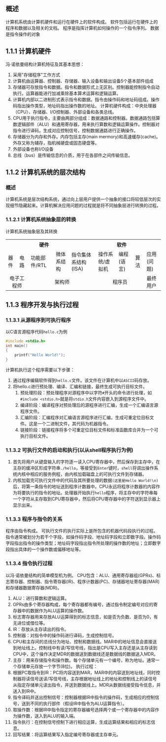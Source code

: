 ## 概述
计算机系统由计算机硬件和运行在硬件上的软件构成。
软件包括运行在硬件上的程序和数据以及相关的文档。
程序是指挥计算机如何操作的一个指令序列。
数据是指令操作的对象
## 1.1.1 计算机硬件
冯·诺依曼结构计算机特征及其基本思想：
1. 采用"存储程序"工作方式
2. 计算机由运算器、控制器、存储器、输入设备和输出设备5个基本部件组成
3. 存储器可存放指令和数据。指令和数据形式上无区别。控制器能控制指令自动执行。运算器能进行加减乘除基本算术运算和逻辑运算。
4. 计算机内部以二进制形式表示指令和数据。指令由操作码和地址码组成。操作码指出操作类型，地址码指出操作数的地址。
计算机硬件构成：中央处理器（CPU）、存储器、I/O控制器、外部设备和各类总线。
1. CPU用于执行指令，主要由两部分组成：数据通路和控制器。数据通路包括算数逻辑部件（ALU）和通用寄存器，用来执行算数和逻辑运算操作。控制器对指令进行译码，生成对应控制信号，控制数据通路进行正确操作。
2. 存储器分为内存和外存。内存包括主存(main mermory)和高速缓存(cache)。外存又称为辅存，指机械硬盘或固态硬盘等。
3. 外部设备也称I/O设备
4. 总线（bus）是传输信息的介质，用于在各部件之间传输信息。
## 1.1.2 计算机系统的层次结构
### 概述
计算机系统是层次结构系统，通过向上层用户提供一个抽象的接口将较低层次的实现细节隐藏起来。计算机解决应用问题的过程就是将不同抽象层进行转换的过程。
### 1.1.2.1 计算机系统抽象层的转换
<table>
	<capital>计算机系统抽象层及其转换</capital>
	<tr>
		<th style="text-align : center;" colspan=5>硬件</th>
		<th style="text-align : center;" colspan=5>软件</th>
	</tr>
	<tr>
		<td>器件</td>
		<td>电路</td>
		<td>功能部件/RTL</td>
		<td>微体系结构</td>
		<td colspan=2>指令集体系结构(ISA)</td>
		<td>操作系统/虚拟机</td>
		<td>编程(语言)</td>
		<td>算法</td>
		<td>应用(问题)</td>
	</tr>
	<tr>
		<td style="text-align : center;" colspan=2>电子工程师</td>
		<td style="text-align : center;" colspan=4>架构师</td>
		<td style="text-align : center;" colspan=3>程序员</td>
		<td>最终用户</td>
	</tr>
</table>
   
## 1.1.3 程序开发与执行过程
### 1.1.3.1 从源程序到可执行程序
以C语言源程序代码`hello.c`为例
```C
#include <stdio.h>
int main()
{
	printf("Hello World!");
}
```
计算机执行这个程序需要以下步骤：
1. 通过程序编辑软件得到`hello.c`文件。该文件在计算机中以`ASCII`码存放。
2. 将hello.c进行预处理、编译、汇编和链接，最终生成可执行目标文件。
	1. 预处理阶段：预处理程序对源程序中以字符`#`开头的命令进行处理，如`#include <stdio.h>`就是将`stdio.h`文件内容嵌入到源程序文件中。
	2. 编译阶段：编译程序对预处理后的源程序进行汇编，生成一个汇编语言源程序文件。
	3. 汇编阶段：汇编程序对汇编语言源程序进行汇编，生成可重定位目标文件。这是一个二进制文件，其代码为机器指令。
	4. 链接阶段：链接程序将多个可重定位目标文件和标准函数库合并为一个可执行目标文件。
### 1.1.3.2 可执行文件的启动和执行(以从shell程序执行为例)
1. 首先将用户从键盘输入的字符逐一读入CPU寄存器中，然后保存到主存中，在主存的缓冲区形成字符串`./hello`，等接受到`Enter`键时，`shell`将调出操作系统内核中相应的服务例程，由内核加载磁盘上的可执行文件到存储器。
2. 内核加载完可执行文件中的代码及其所要处理的数据`(这里是Hello World!\n)`后，将第一条指令的地址送到程序计数器中。CPU永远将程序计数器的内容作为将要执行的指令的地址。处理器开始执行`hello`程序，将主存中的字符串每一个字符从主存取到CPU寄存器中，然后将CPU寄存器中的字符送到显示器上显示出来。
### 1.1.3.3 程序与指令的关系
程序由指令构成。
可执行文件的执行实际上是所包含的机器代码段执行的过程。
指令通常被划分为若干个字段，如操作码字段、地址码字段和立即数字段。操作码字段指出指令的操作类型；地址码字段指出指令所处理的操作数的地址；立即数字段指出具体的一个操作数或偏移地址等。
### 1.1.3.4 指令执行过程
以冯·诺依曼结构的简单模型机为例。
CPU包含：ALU、通用寄存器组(GPRs)、标志寄存器、控制器、指令寄存器(IR)、程序计数器(PC)、存储器地址寄存器(MAR)和存储器数据寄存器(MDR)。
1. ALU：进行算数和逻辑运算。
2. GPRs由多个寄存器构成，每个寄存器都有编号，通过指令制定编号对应的寄存器中的数据作为ALU运算的操作数。
3. 标志寄存器用来存放ALU运算得到的标志信息，如是否为负数、是否为0，有无进位或借位等。
4. IR：存放从主存读出的指令。
5. 控制器：对指令中的操作码进行译码，生成控制信号。
6. CPU和主存间的总线分为地址、控制和数据线。MAR中的地址信息会直接送到地址线上。控制线中有读/写信号线，指出是CPU写入主存还是从主存读到CPU中，这个操作决定MDR的数据送到数据线还是数据线的数据送入MDR。
7. 主存：用来存储指令和操作数。每个存储单元有一个编号，称为地址。通常一个存储单元存放一个字节(8位)。
执行过程：
1. 根据PC取指令到IR：PC将内容送到MAR，MAR中的内容送到地址线，同时控制器将读信号送读/写信号线，主存根据地址线上的地址和控制线上的读信号从指定存储单元读出指令，并送到数据线上。MDR从数据线接受指令信息，并送入到IR中。
2. 指令译码并送出控制信号：控制器根据IR中指令的操作码，生成相应的控制信号，送到不同的执行部件（假设IR中指令为ALU运算指令）。
3. 取操作数：根据IR中指令指定的寄存器编号选择两个或一个寄存器中的内容作为操作数，送入到ALU的输入端。
4. 指令执行：在控制信号控制下进行相应运算，生成运算结果和相应的标志信息。
5. 回写结果：将运算结果写入指定编号寄存器或主存单元。